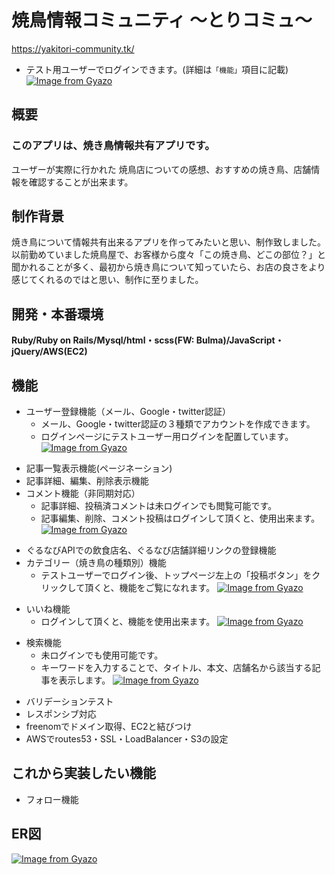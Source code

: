 # 焼鳥情報コミュニティ 〜とりコミュ〜
https://yakitori-community.tk/
- テスト用ユーザーでログインできます。(詳細は`「機能」`項目に記載)
[![Image from Gyazo](https://i.gyazo.com/80b0d29fc2fe5bba37de99789cada7eb.jpg)](https://gyazo.com/80b0d29fc2fe5bba37de99789cada7eb)

## 概要
### このアプリは、焼き鳥情報共有アプリです。
 ユーザーが実際に行かれた 焼鳥店についての感想、おすすめの焼き鳥、店舗情報を確認することが出来ます。

## 制作背景
 焼き鳥について情報共有出来るアプリを作ってみたいと思い、制作致しました。以前勤めていました焼鳥屋で、お客様から度々「この焼き鳥、どこの部位？」と聞かれることが多く、最初から焼き鳥について知っていたら、お店の良さをより感じてくれるのではと思い、制作に至りました。



## 開発・本番環境
**Ruby/Ruby on Rails/Mysql/html・scss(FW: Bulma)/JavaScript・jQuery/AWS(EC2)**

## 機能
- ユーザー登録機能（メール、Google・twitter認証）
  - メール、Google・twitter認証の３種類でアカウントを作成できます。
  - ログインページにテストユーザー用ログインを配置しています。
[![Image from Gyazo](https://i.gyazo.com/7cdbc35aa44edf6c33c422f3182e7ba3.jpg)](https://gyazo.com/7cdbc35aa44edf6c33c422f3182e7ba3)
>
- 記事一覧表示機能(ページネーション)
- 記事詳細、編集、削除表示機能
- コメント機能（非同期対応）
  - 記事詳細、投稿済コメントは未ログインでも閲覧可能です。
  - 記事編集、削除、コメント投稿はログインして頂くと、使用出来ます。
[![Image from Gyazo](https://i.gyazo.com/65eef43941c7d27c3a7a19887842a676.gif)](https://gyazo.com/65eef43941c7d27c3a7a19887842a676)
>
- ぐるなびAPIでの飲食店名、ぐるなび店舗詳細リンクの登録機能
- カテゴリー（焼き鳥の種類別）機能
  - テストユーザーでログイン後、トップページ左上の「投稿ボタン」をクリックして頂くと、機能をご覧になれます。
[![Image from Gyazo](https://i.gyazo.com/6cd2b4a45db81198f9337c2060fbdfce.gif)](https://gyazo.com/6cd2b4a45db81198f9337c2060fbdfce)
>
- いいね機能
  - ログインして頂くと、機能を使用出来ます。
[![Image from Gyazo](https://i.gyazo.com/ced03eb0cadedb87de398d57c296e631.gif)](https://gyazo.com/ced03eb0cadedb87de398d57c296e631)
>
- 検索機能
  - 未ログインでも使用可能です。
  - キーワードを入力することで、タイトル、本文、店舗名から該当する記事を表示します。
[![Image from Gyazo](https://i.gyazo.com/75573086cb52ce1adaa28542d45ad147.gif)](https://gyazo.com/75573086cb52ce1adaa28542d45ad147)
>
- バリデーションテスト
- レスポンシブ対応
- freenomでドメイン取得、EC2と結びつけ
- AWSでroutes53・SSL・LoadBalancer・S3の設定

## これから実装したい機能
- フォロー機能
## ER図
[![Image from Gyazo](https://i.gyazo.com/9504f8cfacfa837c162ece0af6235492.png)](https://gyazo.com/9504f8cfacfa837c162ece0af6235492)